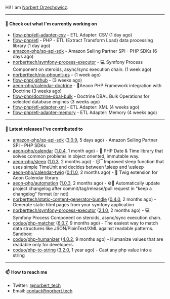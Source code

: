 Hi!
I am [Norbert Orzechowicz](https://norbert.tech/).

---

#### 👷 Check out what I'm currently working on

- [flow-php/etl-adapter-csv](https://github.com/flow-php/etl-adapter-csv) - ETL Adapter: CSV (1 day ago)
- [flow-php/etl](https://github.com/flow-php/etl) - PHP - ETL (Extract Transform Load) data processing library  (1 day ago)
- [amazon-php/sp-api-sdk](https://github.com/amazon-php/sp-api-sdk) - Amazon Selling Partner SPI - PHP SDKs (6 days ago)
- [norberttech/symfony-process-executor](https://github.com/norberttech/symfony-process-executor) - 💻 Symfony Process Component on steroids, async/sync execution chain. (1 week ago)
- [norberttech/nix-phpunit-es](https://github.com/norberttech/nix-phpunit-es) -  (1 week ago)
- [flow-php/.github](https://github.com/flow-php/.github) -  (3 weeks ago)
- [aeon-php/calendar-doctrine](https://github.com/aeon-php/calendar-doctrine) - 📅Aeaon PHP Framework integration with Doctrine (3 weeks ago)
- [flow-php/doctrine-dbal-bulk](https://github.com/flow-php/doctrine-dbal-bulk) - Doctrine DBAL Bulk Operations for selected database engines  (3 weeks ago)
- [flow-php/etl-adapter-xml](https://github.com/flow-php/etl-adapter-xml) - ETL Adapter: XML (4 weeks ago)
- [flow-php/etl-adapter-memory](https://github.com/flow-php/etl-adapter-memory) - ETL Adapter: Memory (4 weeks ago)

---

#### 🔭 Latest releases I've contributed to

- [amazon-php/sp-api-sdk](https://github.com/amazon-php/sp-api-sdk) ([3.0.9](https://github.com/amazon-php/sp-api-sdk/releases/tag/3.0.9), 5 days ago) - Amazon Selling Partner SPI - PHP SDKs
- [aeon-php/calendar](https://github.com/aeon-php/calendar) ([1.0.4](https://github.com/aeon-php/calendar/releases/tag/1.0.4), 1 month ago) - 📅 PHP Date &amp; Time library that solves common problems in object oriented, immutable way. 
- [aeon-php/sleep](https://github.com/aeon-php/sleep) ([1.0.3](https://github.com/aeon-php/sleep/releases/tag/1.0.3), 2 months ago) - 😴 Improved sleep function that uses simple TimeUnit and decides between \sleep and \usleep
- [aeon-php/calendar-twig](https://github.com/aeon-php/calendar-twig) ([0.11.0](https://github.com/aeon-php/calendar-twig/releases/tag/0.11.0), 2 months ago) - 🌱 Twig extension for Aeon Calendar library 
- [aeon-php/automation](https://github.com/aeon-php/automation) ([1.0.3](https://github.com/aeon-php/automation/releases/tag/1.0.3), 2 months ago) - ⚙️📝 Automatically update project changelog after commit/tag/release/pull request in &#34;keep a changelog&#34; format (or not) 
- [norberttech/static-content-generator-bundle](https://github.com/norberttech/static-content-generator-bundle) ([0.4.0](https://github.com/norberttech/static-content-generator-bundle/releases/tag/0.4.0), 2 months ago) - Generate static html pages from your symfony application
- [norberttech/symfony-process-executor](https://github.com/norberttech/symfony-process-executor) ([2.1.0](https://github.com/norberttech/symfony-process-executor/releases/tag/2.1.0), 2 months ago) - 💻 Symfony Process Component on steroids, async/sync execution chain.
- [coduo/php-matcher](https://github.com/coduo/php-matcher) ([6.0.7](https://github.com/coduo/php-matcher/releases/tag/6.0.7), 9 months ago) - The easiest way to match data structures like JSON/PlainText/XML against readable patterns. Sandbox:
- [coduo/php-humanizer](https://github.com/coduo/php-humanizer) ([4.0.2](https://github.com/coduo/php-humanizer/releases/tag/4.0.2), 9 months ago) - Humanize values that are readable only for developers.
- [coduo/php-to-string](https://github.com/coduo/php-to-string) ([3.2.0](https://github.com/coduo/php-to-string/releases/tag/3.2.0), 1 year ago) - Cast any php value into a string 

---

#### 📫 How to reach me

- Twitter: [@norbert_tech](https://twitter.com/norbert_tech)
- Email: [contact@norbert.tech](mailto://contact@norbert.tech)